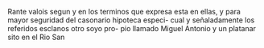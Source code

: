 Rante valois segun y en los terminos que expresa esta en ellas, y para mayor seguridad del casonario hipoteca especi- cual y señaladamente los referidos esclanos otro soyo pro- pio llamado Miguel Antonio y un platanar sito en el Rio San